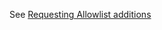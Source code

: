 <!--
.. title: Requesting Whitelist additions
.. slug: RequestingWhitelistAdditions
.. date: 2017-10-02 10:35:28 UTC+01:00
.. tags:
.. category:
.. link:
.. description:
.. type: text
-->


See [Requesting Allowlist additions](/pages/RequestingAllowlistAdditions)